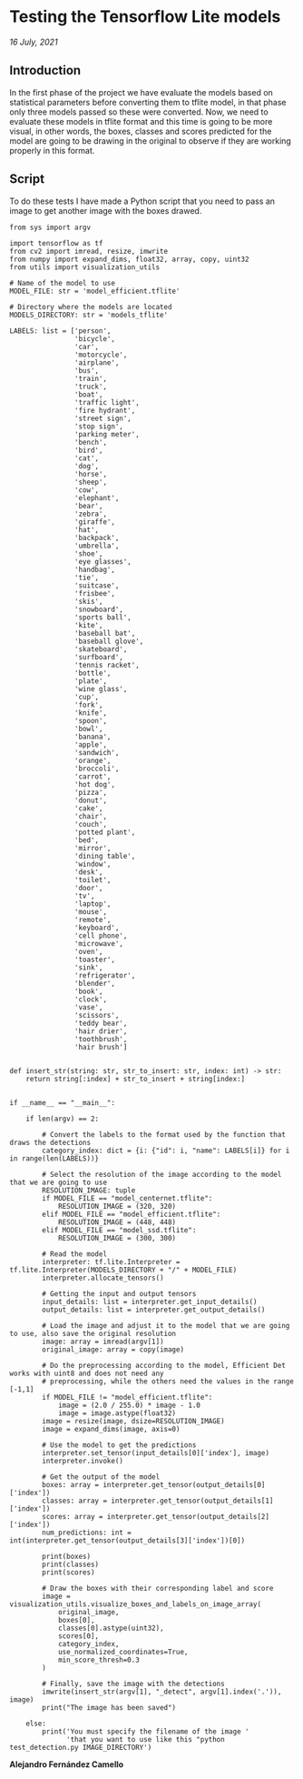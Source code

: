 # Testing the Tensorflow Lite models

_16 July, 2021_

## Introduction

In the first phase of the project we have evaluate the models based on statistical parameters before converting them to tflite model, 
in that phase only three models passed so these were converted. Now, we need to evaluate these models in tflite format and this time is going to be more visual, 
in other words, the boxes, classes and scores predicted for the model are going to be drawing in the original to observe if they are working properly in this format.

## Script

To do these tests I have made a Python script that you need to pass an image to get another image with the boxes drawed.

    from sys import argv

    import tensorflow as tf
    from cv2 import imread, resize, imwrite
    from numpy import expand_dims, float32, array, copy, uint32
    from utils import visualization_utils

    # Name of the model to use
    MODEL_FILE: str = 'model_efficient.tflite'

    # Directory where the models are located
    MODELS_DIRECTORY: str = 'models_tflite'

    LABELS: list = ['person',
                    'bicycle',
                    'car',
                    'motorcycle',
                    'airplane',
                    'bus',
                    'train',
                    'truck',
                    'boat',
                    'traffic light',
                    'fire hydrant',
                    'street sign',
                    'stop sign',
                    'parking meter',
                    'bench',
                    'bird',
                    'cat',
                    'dog',
                    'horse',
                    'sheep',
                    'cow',
                    'elephant',
                    'bear',
                    'zebra',
                    'giraffe',
                    'hat',
                    'backpack',
                    'umbrella',
                    'shoe',
                    'eye glasses',
                    'handbag',
                    'tie',
                    'suitcase',
                    'frisbee',
                    'skis',
                    'snowboard',
                    'sports ball',
                    'kite',
                    'baseball bat',
                    'baseball glove',
                    'skateboard',
                    'surfboard',
                    'tennis racket',
                    'bottle',
                    'plate',
                    'wine glass',
                    'cup',
                    'fork',
                    'knife',
                    'spoon',
                    'bowl',
                    'banana',
                    'apple',
                    'sandwich',
                    'orange',
                    'broccoli',
                    'carrot',
                    'hot dog',
                    'pizza',
                    'donut',
                    'cake',
                    'chair',
                    'couch',
                    'potted plant',
                    'bed',
                    'mirror',
                    'dining table',
                    'window',
                    'desk',
                    'toilet',
                    'door',
                    'tv',
                    'laptop',
                    'mouse',
                    'remote',
                    'keyboard',
                    'cell phone',
                    'microwave',
                    'oven',
                    'toaster',
                    'sink',
                    'refrigerator',
                    'blender',
                    'book',
                    'clock',
                    'vase',
                    'scissors',
                    'teddy bear',
                    'hair drier',
                    'toothbrush',
                    'hair brush']


    def insert_str(string: str, str_to_insert: str, index: int) -> str:
        return string[:index] + str_to_insert + string[index:]


    if __name__ == "__main__":

        if len(argv) == 2:

            # Convert the labels to the format used by the function that draws the detections
            category_index: dict = {i: {"id": i, "name": LABELS[i]} for i in range(len(LABELS))}

            # Select the resolution of the image according to the model that we are going to use
            RESOLUTION_IMAGE: tuple
            if MODEL_FILE == "model_centernet.tflite":
                RESOLUTION_IMAGE = (320, 320)
            elif MODEL_FILE == "model_efficient.tflite":
                RESOLUTION_IMAGE = (448, 448)
            elif MODEL_FILE == "model_ssd.tflite":
                RESOLUTION_IMAGE = (300, 300)

            # Read the model
            interpreter: tf.lite.Interpreter = tf.lite.Interpreter(MODELS_DIRECTORY + "/" + MODEL_FILE)
            interpreter.allocate_tensors()

            # Getting the input and output tensors
            input_details: list = interpreter.get_input_details()
            output_details: list = interpreter.get_output_details()

            # Load the image and adjust it to the model that we are going to use, also save the original resolution
            image: array = imread(argv[1])
            original_image: array = copy(image)

            # Do the preprocessing according to the model, Efficient Det works with uint8 and does not need any
            # preprocessing, while the others need the values in the range [-1,1]
            if MODEL_FILE != "model_efficient.tflite":
                image = (2.0 / 255.0) * image - 1.0
                image = image.astype(float32)
            image = resize(image, dsize=RESOLUTION_IMAGE)
            image = expand_dims(image, axis=0)

            # Use the model to get the predictions
            interpreter.set_tensor(input_details[0]['index'], image)
            interpreter.invoke()

            # Get the output of the model
            boxes: array = interpreter.get_tensor(output_details[0]['index'])
            classes: array = interpreter.get_tensor(output_details[1]['index'])
            scores: array = interpreter.get_tensor(output_details[2]['index'])
            num_predictions: int = int(interpreter.get_tensor(output_details[3]['index'])[0])

            print(boxes)
            print(classes)
            print(scores)

            # Draw the boxes with their corresponding label and score
            image = visualization_utils.visualize_boxes_and_labels_on_image_array(
                original_image,
                boxes[0],
                classes[0].astype(uint32),
                scores[0],
                category_index,
                use_normalized_coordinates=True,
                min_score_thresh=0.3
            )

            # Finally, save the image with the detections
            imwrite(insert_str(argv[1], "_detect", argv[1].index('.')), image)
            print("The image has been saved")

        else:
            print('You must specify the filename of the image '
                  'that you want to use like this "python test_detection.py IMAGE_DIRECTORY')

__Alejandro Fernández Camello__
